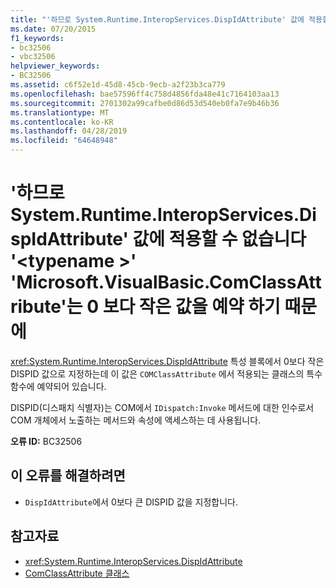 ```yaml
---
title: "'하므로 System.Runtime.InteropServices.DispIdAttribute' 값에 적용할 수 없습니다 '<typename>' 'Microsoft.VisualBasic.ComClassAttribute'는 0 보다 작은 값을 예약 하기 때문에"
ms.date: 07/20/2015
f1_keywords:
- bc32506
- vbc32506
helpviewer_keywords:
- BC32506
ms.assetid: c6f52e1d-45d8-45cb-9ecb-a2f23b3ca779
ms.openlocfilehash: bae57596ff4c758d4856fda48e41c7164103aa13
ms.sourcegitcommit: 2701302a99cafbe0d86d53d540eb0fa7e9b46b36
ms.translationtype: MT
ms.contentlocale: ko-KR
ms.lasthandoff: 04/28/2019
ms.locfileid: "64648948"
---
```

# <a name="systemruntimeinteropservicesdispidattribute-value-cannot-be-applied-to-typename-because-microsoftvisualbasiccomclassattribute-reserves-values-less-than-zero"></a>'하므로 System.Runtime.InteropServices.DispIdAttribute' 값에 적용할 수 없습니다 '\<typename >' 'Microsoft.VisualBasic.ComClassAttribute'는 0 보다 작은 값을 예약 하기 때문에
<xref:System.Runtime.InteropServices.DispIdAttribute> 특성 블록에서 0보다 작은 DISPID 값으로 지정하는데 이 값은 `COMClassAttribute` 에서 적용되는 클래스의 특수 함수에 예약되어 있습니다.  
  
 DISPID(디스패치 식별자)는 COM에서 `IDispatch:Invoke` 메서드에 대한 인수로서 COM 개체에서 노출하는 메서드와 속성에 액세스하는 데 사용됩니다.  
  
 **오류 ID:** BC32506  
  
## <a name="to-correct-this-error"></a>이 오류를 해결하려면  
  
- `DispIdAttribute`에서 0보다 큰 DISPID 값을 지정합니다.  
  
## <a name="see-also"></a>참고자료

- <xref:System.Runtime.InteropServices.DispIdAttribute>
- [ComClassAttribute 클래스](xref:Microsoft.VisualBasic.ComClassAttribute)
